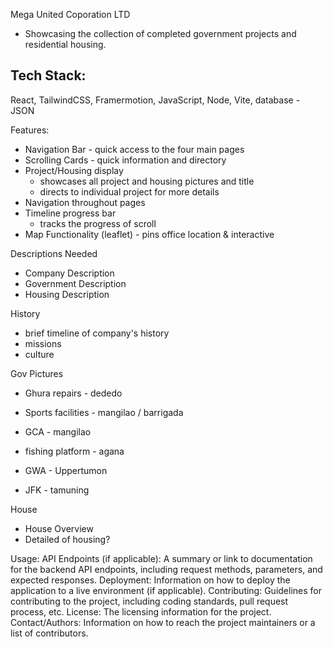 Mega United Coporation LTD 

- Showcasing the collection of completed government projects and residential housing.

Tech Stack:
-----------
React, TailwindCSS, Framermotion, JavaScript, Node, Vite, 
database - JSON


Features: 
+ Navigation Bar - quick access to the four main pages
+ Scrolling Cards - quick information and directory
+ Project/Housing display
    - showcases all project and housing pictures and title
    - directs to individual project for more details
+ Navigation throughout pages
+ Timeline progress bar
    - tracks the progress of scroll
+ Map Functionality (leaflet) - pins office location & interactive

Descriptions Needed
- Company Description
- Government Description
- Housing Description

History
- brief timeline of company's history
- missions
- culture

Gov Pictures
- Ghura repairs - dededo

- Sports facilities - mangilao / barrigada
- GCA - mangilao
- fishing platform - agana

- GWA - Uppertumon
- JFK - tamuning


House
- House Overview
- Detailed of housing?

Usage:
API Endpoints (if applicable): A summary or link to documentation for the backend API endpoints, including request methods, parameters, and expected responses.
Deployment: Information on how to deploy the application to a live environment (if applicable).
Contributing: Guidelines for contributing to the project, including coding standards, pull request process, etc.
License: The licensing information for the project.
Contact/Authors: Information on how to reach the project maintainers or a list of contributors.
